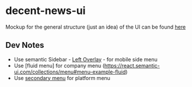 # decent-news-ui

Mockup for the general structure (just an idea) of the UI can be found [here](https://app.moqups.com/brandon.ringe@gmail.com/tenlXQf2oJ/view/page/aa9df7b72)

## Dev Notes

- Use semantic Sidebar - [Left Overlay](https://react.semantic-ui.com/modules/sidebar#sidebar-example-left-overlay) - for mobile side menu
- Use [fluid menu] for company menu (https://react.semantic-ui.com/collections/menu#menu-example-fluid)
- Use [secondary menu](https://react.semantic-ui.com/collections/menu#menu-example-secondary) for platform menu

